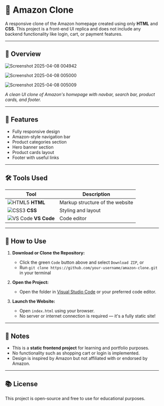 # 🛒 Amazon Clone

A responsive clone of the Amazon homepage created using only **HTML** and **CSS**. This project is a front-end UI replica and does not include any backend functionality like login, cart, or payment features.

---

## 📸 Overview
![Screenshot 2025-04-08 004942](https://github.com/user-attachments/assets/dd2657b5-1a44-4d54-8105-8bfb999175f8)

![Screenshot 2025-04-08 005000](https://github.com/user-attachments/assets/5e40db92-0a5b-491d-915f-c216bcf1a127)

![Screenshot 2025-04-08 005009](https://github.com/user-attachments/assets/9c3e5e1e-f0c4-44e9-b596-88f4a801962d)



*A clean UI clone of Amazon's homepage with navbar, search bar, product cards, and footer.*

---

## 🔧 Features

- Fully responsive design
- Amazon-style navigation bar
- Product categories section
- Hero banner section
- Product cards layout
- Footer with useful links

---

## 🛠️ Tools Used

| Tool | Description |
|------|-------------|
| ![HTML5](https://img.icons8.com/color/48/html-5.png) **HTML** | Markup structure of the website |
| ![CSS3](https://img.icons8.com/color/48/css3.png) **CSS** | Styling and layout |
| ![VS Code](https://img.icons8.com/color/48/visual-studio-code-2019.png) **VS Code** | Code editor |

---

## 🚀 How to Use

1. **Download or Clone the Repository:**
   - Click the green `Code` button above and select `Download ZIP`, or
   - Run `git clone https://github.com/your-username/amazon-clone.git` in your terminal

2. **Open the Project:**
   - Open the folder in [Visual Studio Code](https://code.visualstudio.com/) or your preferred code editor.

3. **Launch the Website:**
   - Open `index.html` using your browser.
   - No server or internet connection is required — it's a fully static site!

---

## 📌 Notes

- This is a **static frontend project** for learning and portfolio purposes.
- No functionality such as shopping cart or login is implemented.
- Design is inspired by Amazon but not affiliated with or endorsed by Amazon.

---

## 📚 License

This project is open-source and free to use for educational purposes.
